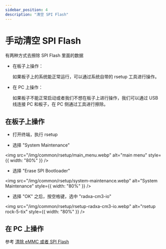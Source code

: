 ```yaml
---
sidebar_position: 4
description: "清空 SPI Flash"
---
```


# 手动清空 SPI Flash

有两种方式去擦除 SPI Flash 里面的数据

- 在板子上操作：

  如果板子上的系统能正常运行，可以通过系统自带的 rsetup 工具进行操作。

- 在 PC 上操作：

  如果板子不能正常启动或者我们不想在板子上进行操作，我们可以通过 USB 线连接 PC 和板子，在 PC 侧通过工具进行擦除。

## 在板子上操作

- 打开终端，执行 rsetup

- 选择 "System Maintenance"

<img src="/img/common/rsetup/main_menu.webp" alt="main menu" style={{ width: "80%" }} />

- 选择 "Erase SPI Bootloader"

<img src="/img/common/rsetup/system-maintenance.webp" alt="System Maintenance" style={{ width: "80%" }} />

- 选择 "OK" 之后，按空格键，选中 "radxa-cm3-io"

<img src="/img/common/rsetup/rsetup-radxa-cm3-io.webp" alt="rsetup rock-5-tix" style={{ width: "80%" }} />

## 在 PC 上操作

参考 [清除 eMMC 或者 SPI Flash](/compute-module/cm3/low-level-dev/maskrom/erase)

